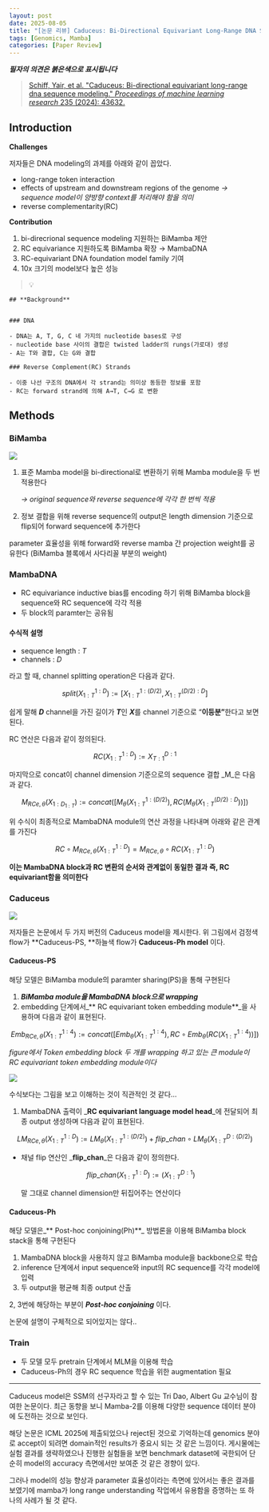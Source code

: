 ```yaml
---
layout: post
date: 2025-08-05
title: "[논문 리뷰] Caduceus: Bi-Directional Equivariant Long-Range DNA Sequence Modeling"
tags: [Genomics, Mamba]
categories: [Paper Review]
---
```


<span class="notion-red">_**필자의 의견은 붉은색으로 표시됩니다**_</span>


> [Schiff, Yair, et al. "Caduceus: Bi-directional equivariant long-range dna sequence modeling." ](https://pmc.ncbi.nlm.nih.gov/articles/PMC12189541/)[_Proceedings of machine learning research_](https://pmc.ncbi.nlm.nih.gov/articles/PMC12189541/)[ 235 (2024): 43632.](https://pmc.ncbi.nlm.nih.gov/articles/PMC12189541/)



## Introduction


**Challenges**


저자들은 DNA modeling의 과제를 아래와 같이 꼽았다.

- long-range token interaction
- effects of upstream and downstream regions of the genome 
_→ sequence model이 양방향 context를 처리해야 함을 의미_
- reverse complementarity(RC)

**Contribution**

1. bi-direcrional sequence modeling 지원하는 BiMamba 제안
1. RC equivariance 지원하도록 BiMamba 확장 → MambaDNA
1. RC-equivariant DNA foundation model family 기여
1. 10x 크기의 model보다 높은 성능

> 💡 


	## **Background**


	### DNA

	- DNA는 A, T, G, C 네 가지의 nucleotide bases로 구성
	- nucleotide base 사이의 결합은 twisted ladder의 rungs(가로대) 생성
	- A는 T와 결합, C는 G와 결합

	### Reverse Complement(RC) Strands

	- 이중 나선 구조의 DNA에서 각 strand는 의미상 동등한 정보를 포함
	- RC는 forward strand에 의해 A→T, C→G 로 변환


## Methods



### BiMamba


![](https://prod-files-secure.s3.us-west-2.amazonaws.com/542b861c-36a8-4051-84e5-8804b6728dba/2c247d59-7815-4980-99f0-8f0d21f445a7/image.png?X-Amz-Algorithm=AWS4-HMAC-SHA256&X-Amz-Content-Sha256=UNSIGNED-PAYLOAD&X-Amz-Credential=ASIAZI2LB466ZQNRGR5S%2F20250812%2Fus-west-2%2Fs3%2Faws4_request&X-Amz-Date=20250812T181242Z&X-Amz-Expires=3600&X-Amz-Security-Token=IQoJb3JpZ2luX2VjENL%2F%2F%2F%2F%2F%2F%2F%2F%2F%2FwEaCXVzLXdlc3QtMiJHMEUCIQD9%2FAs54wo1CmtxjBpkMt4xhem5SxoRjN8lyz%2Fhl9Y5VQIgXCK11dIInlsQQVpR0AzHZh3xkQGD5kEos9HyKI9WOWsq%2FwMIGxAAGgw2Mzc0MjMxODM4MDUiDI%2BzyQ6Z4YAcfrlwMCrcAx6QfsAAGtvF758FeHfYROR%2F5b1MyYczd1Qf6ctk%2BcMnm7eQITTBEcBWt1zGzq%2F0SWuiy6zWgsclUvLZYw5AvFRB9FShmiTqIz3WFLMWN7KzX0vGYqHtIrmDlBnPF6lBYOQFzFsaSVKO4lBSEyQgLC96siKfcErD5ay7ofbKqyEiTc3aVU%2BKM6dfXQZubJj2YLXK%2BnxJJsZx0A2YVgU3nxg8r52lVVpgMtlE0FmcCg%2BW4yjH8XRFhkTlE8iDckGP%2FMhpeEmO9%2Bl%2Bl1gVaNZVrzERQ8etYF6yXWNrGid4zbWQowFA03LTxRNPYX1%2Fa25RhoovwID3LRhUbXgWibEMF1kG9uyBOIbHDF6epv0JMeVYSt3Tzh7MBIgmk30512YFhoecIq7kO1FVp7xp%2FhLY1wo%2Flf%2BSufDw%2FrnkTBHrwECE8Zsk8IViOY2YCNkyAD9lO3ZRv6Aw1TkJgadBFc5ZD6fGTxmpMAwjfvY8HQs23uA3jl6xpyPXqABEkKDnHvBIwMXX9Xe7353p8K8v98yGmMI1ue1TD1QO7zb5pG9FfyM%2Bdm0wxE9PxzCFm6c9su%2BNztWodaXgQVSUTdWrXR%2BdC3IS9qO2gpilL0ucSRAiGY%2BafQ%2BFrb4jtIZhEpN0MOn57cQGOqUBVEVDmz1o0KdR18TLmmfj5AyAtCYyOL%2FPrVrKj%2BwqkcgIthm24rH%2Bys1uMVU%2FtODBBsCj3azmj%2BniZAGR5vob%2BA4N94Iw10gYYZvfbCy37s33Di4S1A1Kb6VQhO6NXi7%2BC0Q%2Bym0%2BxLAe23mnDo3Q%2BN9ayKR5KlXJh2WAGasI95eMEYo1H%2FBuXeMe9u4erMpukq830LvLPIjhqwdom7Sa3cjLlV6%2F&X-Amz-Signature=46374c950c547e9cbae25cfba82c067126aa2f6bceec07a4a864d42a6342c9f3&X-Amz-SignedHeaders=host&x-amz-checksum-mode=ENABLED&x-id=GetObject)

1. 표준 Mamba model을 bi-directional로 변환하기 위해 Mamba module을 두 번 적용한다

	_→ original sequence와 reverse sequence에 각각 한 번씩 적용_

1. 정보 결합을 위해 reverse sequence의 output은 length dimension 기준으로 flip되어 forward sequence에 추가한다

parameter 효율성을 위해 forward와 reverse mamba 간 projection weight를 공유한다 (BiMamba 블록에서 사다리꼴 부분의 weight)



### MambaDNA

- RC equivariance inductive bias를 encoding 하기 위해 BiMamba block을 sequence와 RC sequence에 각각 적용
- 두 block의 paramter는 공유됨


#### 수식적 설명

- sequence length : _T_
- channels : _D_

라고 할 때,  channel splitting operation은 다음과 같다.


$$
split(X^{1:D}_{1:T}):=[X^{1:(D/2)}_{1:T},X^{(D/2):D}_{1:T}]
$$


<span class="notion-red">쉽게 말해 </span><span class="notion-red">_**D**_</span><span class="notion-red"> channel을 가진 길이가 </span><span class="notion-red">_**T**_</span><span class="notion-red">인 </span><span class="notion-red">_**X**_</span><span class="notion-red">를 channel 기준으로 “</span><span class="notion-red">**이등분”**</span><span class="notion-red">한다고 보면 된다.</span>


RC 연산은 다음과 같이 정의된다.


$$
RC(X^{1:D}_{1:T}):=X^{D:1}_{T:1}
$$


마지막으로 concat이 channel dimension 기준으로의 sequence 결합 _M_은 다음과 같다.


$$
M_{RCe,\theta}(X_{1:D_{1:T}}):=concat([M_{\theta}(X^{1:(D/2)}_{1:T}),RC(M_{\theta}(X^{(D/2):D}_{1:T}))])
$$


위 수식이 최종적으로 MambaDNA module의 연산 과정을 나타내며 아래와 같은 관계를 가진다


$$
RC\circ M_{RCe,\theta}(X^{1:D}_{1:T}) = M_{RCe,\theta} \circ RC(X^{1:D}_{1:T})
$$


**이는 MambaDNA block과 RC 변환의 순서와 관계없이 동일한 결과 즉, RC equivariant함을 의미한다**



### Caduceus


![](https://prod-files-secure.s3.us-west-2.amazonaws.com/542b861c-36a8-4051-84e5-8804b6728dba/f94a60d7-8145-473b-aef9-7c68d3ec604a/image.png?X-Amz-Algorithm=AWS4-HMAC-SHA256&X-Amz-Content-Sha256=UNSIGNED-PAYLOAD&X-Amz-Credential=ASIAZI2LB466ZQNRGR5S%2F20250812%2Fus-west-2%2Fs3%2Faws4_request&X-Amz-Date=20250812T181242Z&X-Amz-Expires=3600&X-Amz-Security-Token=IQoJb3JpZ2luX2VjENL%2F%2F%2F%2F%2F%2F%2F%2F%2F%2FwEaCXVzLXdlc3QtMiJHMEUCIQD9%2FAs54wo1CmtxjBpkMt4xhem5SxoRjN8lyz%2Fhl9Y5VQIgXCK11dIInlsQQVpR0AzHZh3xkQGD5kEos9HyKI9WOWsq%2FwMIGxAAGgw2Mzc0MjMxODM4MDUiDI%2BzyQ6Z4YAcfrlwMCrcAx6QfsAAGtvF758FeHfYROR%2F5b1MyYczd1Qf6ctk%2BcMnm7eQITTBEcBWt1zGzq%2F0SWuiy6zWgsclUvLZYw5AvFRB9FShmiTqIz3WFLMWN7KzX0vGYqHtIrmDlBnPF6lBYOQFzFsaSVKO4lBSEyQgLC96siKfcErD5ay7ofbKqyEiTc3aVU%2BKM6dfXQZubJj2YLXK%2BnxJJsZx0A2YVgU3nxg8r52lVVpgMtlE0FmcCg%2BW4yjH8XRFhkTlE8iDckGP%2FMhpeEmO9%2Bl%2Bl1gVaNZVrzERQ8etYF6yXWNrGid4zbWQowFA03LTxRNPYX1%2Fa25RhoovwID3LRhUbXgWibEMF1kG9uyBOIbHDF6epv0JMeVYSt3Tzh7MBIgmk30512YFhoecIq7kO1FVp7xp%2FhLY1wo%2Flf%2BSufDw%2FrnkTBHrwECE8Zsk8IViOY2YCNkyAD9lO3ZRv6Aw1TkJgadBFc5ZD6fGTxmpMAwjfvY8HQs23uA3jl6xpyPXqABEkKDnHvBIwMXX9Xe7353p8K8v98yGmMI1ue1TD1QO7zb5pG9FfyM%2Bdm0wxE9PxzCFm6c9su%2BNztWodaXgQVSUTdWrXR%2BdC3IS9qO2gpilL0ucSRAiGY%2BafQ%2BFrb4jtIZhEpN0MOn57cQGOqUBVEVDmz1o0KdR18TLmmfj5AyAtCYyOL%2FPrVrKj%2BwqkcgIthm24rH%2Bys1uMVU%2FtODBBsCj3azmj%2BniZAGR5vob%2BA4N94Iw10gYYZvfbCy37s33Di4S1A1Kb6VQhO6NXi7%2BC0Q%2Bym0%2BxLAe23mnDo3Q%2BN9ayKR5KlXJh2WAGasI95eMEYo1H%2FBuXeMe9u4erMpukq830LvLPIjhqwdom7Sa3cjLlV6%2F&X-Amz-Signature=8315bdd04bcc8e952fbcef271bc593054a22974faefe33d81a10c6e6f5db0d2a&X-Amz-SignedHeaders=host&x-amz-checksum-mode=ENABLED&x-id=GetObject)


저자들은 논문에서 두 가지 버전의 Caduceus model을 제시한다. 위 그림에서 검정색 flow가 **Caduceus-PS, **하늘색 flow가 **Caduceus-Ph model** 이다.



#### Caduceus-PS


해당 모델은 BiMamba module의 paramter sharing(PS)을 통해 구현된다

1. _**BiMamba module을 MambaDNA block으로 wrapping**_
1. embedding 단계에서_** RC equivariant token embedding module**_을 사용하며 다음과 같이 표현된다.

$$
Emb_{RCe,\theta}(X^{1:4}_{1:T}):=concat([Emb_{\theta}(X^{1:4}_{1:T}),RC \circ Emb_{\theta}(RC(X^{1:4}_{1:T}))])
$$


_figure에서 Token embedding block 두 개를 wrapping 하고 있는 큰 module이 RC equivariant token embedding module이다_


![](https://prod-files-secure.s3.us-west-2.amazonaws.com/542b861c-36a8-4051-84e5-8804b6728dba/b175e4da-71eb-4e91-8c23-a06dabe673c9/image.png?X-Amz-Algorithm=AWS4-HMAC-SHA256&X-Amz-Content-Sha256=UNSIGNED-PAYLOAD&X-Amz-Credential=ASIAZI2LB466ZQNRGR5S%2F20250812%2Fus-west-2%2Fs3%2Faws4_request&X-Amz-Date=20250812T181243Z&X-Amz-Expires=3600&X-Amz-Security-Token=IQoJb3JpZ2luX2VjENL%2F%2F%2F%2F%2F%2F%2F%2F%2F%2FwEaCXVzLXdlc3QtMiJHMEUCIQD9%2FAs54wo1CmtxjBpkMt4xhem5SxoRjN8lyz%2Fhl9Y5VQIgXCK11dIInlsQQVpR0AzHZh3xkQGD5kEos9HyKI9WOWsq%2FwMIGxAAGgw2Mzc0MjMxODM4MDUiDI%2BzyQ6Z4YAcfrlwMCrcAx6QfsAAGtvF758FeHfYROR%2F5b1MyYczd1Qf6ctk%2BcMnm7eQITTBEcBWt1zGzq%2F0SWuiy6zWgsclUvLZYw5AvFRB9FShmiTqIz3WFLMWN7KzX0vGYqHtIrmDlBnPF6lBYOQFzFsaSVKO4lBSEyQgLC96siKfcErD5ay7ofbKqyEiTc3aVU%2BKM6dfXQZubJj2YLXK%2BnxJJsZx0A2YVgU3nxg8r52lVVpgMtlE0FmcCg%2BW4yjH8XRFhkTlE8iDckGP%2FMhpeEmO9%2Bl%2Bl1gVaNZVrzERQ8etYF6yXWNrGid4zbWQowFA03LTxRNPYX1%2Fa25RhoovwID3LRhUbXgWibEMF1kG9uyBOIbHDF6epv0JMeVYSt3Tzh7MBIgmk30512YFhoecIq7kO1FVp7xp%2FhLY1wo%2Flf%2BSufDw%2FrnkTBHrwECE8Zsk8IViOY2YCNkyAD9lO3ZRv6Aw1TkJgadBFc5ZD6fGTxmpMAwjfvY8HQs23uA3jl6xpyPXqABEkKDnHvBIwMXX9Xe7353p8K8v98yGmMI1ue1TD1QO7zb5pG9FfyM%2Bdm0wxE9PxzCFm6c9su%2BNztWodaXgQVSUTdWrXR%2BdC3IS9qO2gpilL0ucSRAiGY%2BafQ%2BFrb4jtIZhEpN0MOn57cQGOqUBVEVDmz1o0KdR18TLmmfj5AyAtCYyOL%2FPrVrKj%2BwqkcgIthm24rH%2Bys1uMVU%2FtODBBsCj3azmj%2BniZAGR5vob%2BA4N94Iw10gYYZvfbCy37s33Di4S1A1Kb6VQhO6NXi7%2BC0Q%2Bym0%2BxLAe23mnDo3Q%2BN9ayKR5KlXJh2WAGasI95eMEYo1H%2FBuXeMe9u4erMpukq830LvLPIjhqwdom7Sa3cjLlV6%2F&X-Amz-Signature=ce4c5ce4ef1fd0ac458bb3365fd0b87eabb1229a47cfee94a5ff88b4733ff928&X-Amz-SignedHeaders=host&x-amz-checksum-mode=ENABLED&x-id=GetObject)


<span class="notion-red">수식보다는 그림을 보고 이해하는 것이 직관적인 것 같다…</span>

1. MambaDNA 출력이 _**RC equivariant language model head**_에 전달되어 최종 output 생성하며 다음과 같이 표현된다.

$$
LM_{RCe,\theta}(X^{1:D}_{1:T}):= LM_{\theta}(X^{1:(D/2)}_{1:T})+flip\_chan\circ LM_{\theta}(X^{D:(D/2)}_{1:T})
$$

- 채널 flip 연산인 _**flip\_chan**_은 다음과 같이 정의한다.

	$$
	flip\_chan(X^{1:D}_{1:T}):=(X^{D:1}_{1:T})
	$$


	말 그대로 channel dimension만 뒤집어주는 연산이다



#### Caduceus-Ph


해당 모델은_** Post-hoc conjoining(Ph)**_ 방법론을 이용해 BiMamba block stack을 통해 구현된다

1. MambaDNA block을 사용하지 않고 BiMamba module을 backbone으로 학습
1. inference 단계에서 input sequence와 input의 RC sequence를 각각 model에 입력
1. 두 output을 평균해 최종 output 산출

2, 3번에 해당하는 부분이 _**Post-hoc conjoining**_ 이다.


<span class="notion-red">논문에 설명이 구체적으로 되어있지는 않다..</span>



### Train

- 두 모델 모두 pretrain 단계에서 MLM을 이용해 학습
- Caduceus-Ph의 경우 RC sequence 학습을 위한 augmentation 필요

---


<span class="notion-red">Caduceus model은 SSM의 선구자라고 할 수 있는 Tri Dao, Albert Gu 교수님이 참여한 논문이다. 최근 동향을 보니 Mamba-2를 이용해 다양한 sequence 데이터 분야에 도전하는 것으로 보인다.</span>


<span class="notion-red">해당 논문은 ICML 2025에 제출되었으나 reject된 것으로 기억하는데 genomics 분야로 accept이 되려면 domain적인 results가 중요시 되는 것 같은 느낌이다. 게시물에는 실험 결과를 생략하였으나 진행한 실험들을 보면 benchmark dataset에 국한되어 단순히 model의 accuracy 측면에서만 보여준 것 같은 경향이 있다.</span>


<span class="notion-red">그러나 model의 성능 향상과 parameter 효율성이라는 측면에 있어서는 좋은 결과를 보였기에 mamba가 long range understanding 작업에서 유용함을 증명하는 또 하나의 사례가 될 것 같다.</span>

